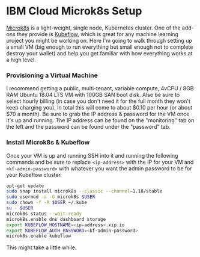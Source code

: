 # IBM Cloud Microk8s Setup

[Microk8s](https://microk8s.io/) is a light-weight, single node, Kubernetes cluster. One of the add-ons they provide is [Kubeflow](https://www.kubeflow.org/), which is great for any machine learning project you might be working on. Here I'm going to walk through setting up a small VM (big enough to run everything but small enough not to complete destroy your wallet) and help you get familiar with how everything works at a high level.

### Provisioning a Virtual Machine

I recommend getting a public, multi-tenant, variable compute, 4vCPU / 8GB RAM Ubuntu 18.04 LTS VM with 100GB SAN boot disk. Also be sure to select hourly billing (in case you don't need it for the full month they won't keep charging you). In total this will come to about $0.10 per hour (or about $70 a month). Be sure to grab the IP address & password for the VM once it's up and running. The IP address can be found on the "monitoring" tab on the left and the password can be found under the "password" tab.

### Install Microk8s & Kubeflow

Once your VM is up and running SSH into it and running the following commands and be sure to replace `<ip-address>` with the IP for your VM and `<kf-admin-password>` with whatever you want the admin password to be for your Kubeflow cluster.

```sh
apt-get update
sudo snap install microk8s --classic --channel=1.18/stable
sudo usermod -a -G microk8s $USER
sudo chown -f -R $USER ~/.kube
su - $USER
microk8s status --wait-ready
microk8s.enable dns dashboard storage
export KUBEFLOW_HOSTNAME=<ip-address>.xip.io
export KUBEFLOW_AUTH_PASSWORD=<kf-admin-password>
microk8s.enable kubeflow
```

This might take a little while.
